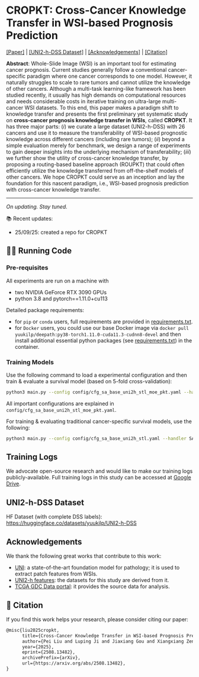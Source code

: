 # CROPKT: Cross-Cancer Knowledge Transfer in WSI-based Prognosis Prediction

[[Paper]](https://arxiv.org/abs/2508.13482) | [[UNI2-h-DSS Dataset]](https://huggingface.co/datasets/yuukilp/UNI2-h-DSS) | [[Acknowledgements]](https://github.com/liupei101/CROPKT?tab=readme-ov-file#acknowledgements) | [[Citation]](https://github.com/liupei101/CROPKT?tab=readme-ov-file#-citation)

**Abstract**: Whole-Slide Image (WSI) is an important tool for estimating cancer prognosis. Current studies generally follow a conventional cancer-specific paradigm where one cancer corresponds to one model. However, it naturally struggles to scale to rare tumors and cannot utilize the knowledge of other cancers. Although a multi-task learning-like framework has been studied recently, it usually has high demands on computational resources and needs considerable costs in iterative training on ultra-large multi-cancer WSI datasets. To this end, this paper makes a paradigm shift to knowledge transfer and presents the first preliminary yet systematic study on **cross-cancer prognosis knowledge transfer in WSIs**, called **CROPKT**. It has three major parts: (*i*) we curate a large dataset (UNI2-h-DSS) with 26 cancers and use it to measure the transferability of WSI-based prognostic knowledge across different cancers (including rare tumors); (*ii*) beyond a simple evaluation merely for benchmark, we design a range of experiments to gain deeper insights into the underlying mechanism of transferability; (*iii*) we further show the utility of cross-cancer knowledge transfer, by proposing a routing-based baseline approach (ROUPKT) that could often efficiently utilize the knowledge transferred from off-the-shelf models of other cancers. We hope CROPKT could serve as an inception and lay the foundation for this nascent paradigm, i.e., WSI-based prognosis prediction with cross-cancer knowledge transfer.

---

*On updating. Stay tuned.*

📚 Recent updates:
- 25/09/25: created a repo for CROPKT

## 👩‍💻 Running Code

### Pre-requisites

All experiments are run on a machine with
- two NVIDIA GeForce RTX 3090 GPUs
- python 3.8 and pytorch==1.11.0+cu113

Detailed package requirements:
- for `pip` or `conda` users, full requirements are provided in [requirements.txt](https://github.com/liupei101/CROPKT/blob/main/requirements.txt).
- for `Docker` users, you could use our base Docker image via `docker pull yuukilp/deepath:py38-torch1.11.0-cuda11.3-cudnn8-devel` and then install additional essential python packages (see [requirements.txt](https://github.com/liupei101/CROPKT/blob/main/requirements.txt)) in the container.

### Training Models 

Use the following command to load a experimental configuration and then train & evaluate a survival model (based on 5-fold cross-validation):
```bash
python3 main.py --config config/cfg_sa_base_uni2h_stl_moe_pkt.yaml --handler SAT --multi_run
```

All important configurations are explained in `config/cfg_sa_base_uni2h_stl_moe_pkt.yaml`. 

For training & evaluating traditional cancer-specific survival models, use the following:
```bash
python3 main.py --config config/cfg_sa_base_uni2h_stl.yaml --handler SA --multi_run
```

## Training Logs

We advocate open-source research and would like to make our training logs publicly-available. Full training logs in this study can be accessed at [Google Drive](https://drive.google.com/drive/folders/1jWUm82pYnuIc1ova_qHqb0bFx1hjs_1G?usp=sharing).

## UNI2-h-DSS Dataset

HF Dataset (with complete DSS labels): https://huggingface.co/datasets/yuukilp/UNI2-h-DSS

## Acknowledgements

We thank the following great works that contribute to this work:

- [UNI](https://github.com/mahmoodlab/UNI): a state-of-the-art foundation model for pathology; it is used to extract patch features from WSIs.
- [UNI2-h features](https://huggingface.co/datasets/MahmoodLab/UNI2-h-features): the datasets for this study are derived from it.
- [TCGA GDC Data portal](https://portal.gdc.cancer.gov/): it provides the source data for analysis.

## 📝 Citation

If you find this work helps your research, please consider citing our paper:
```txt
@misc{liu2025cropkt,
      title={Cross-Cancer Knowledge Transfer in WSI-based Prognosis Prediction}, 
      author={Pei Liu and Luping Ji and Jiaxiang Gou and Xiangxiang Zeng},
      year={2025},
      eprint={2508.13482},
      archivePrefix={arXiv},
      url={https://arxiv.org/abs/2508.13482}, 
}
```